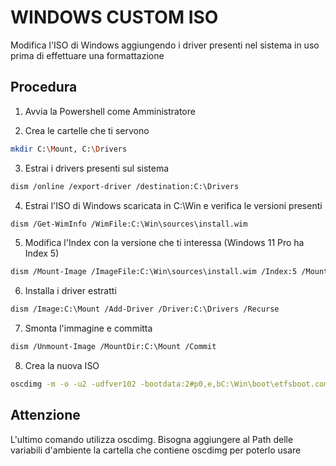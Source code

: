 
# WINDOWS CUSTOM ISO

Modifica l'ISO di Windows aggiungendo i driver presenti nel sistema in uso prima di effettuare una formattazione


## Procedura

1) Avvia la Powershell come Amministratore

2) Crea le cartelle che ti servono

```bash
mkdir C:\Mount, C:\Drivers
```

3) Estrai i drivers presenti sul sistema

```bash
dism /online /export-driver /destination:C:\Drivers
```

4) Estrai l'ISO di Windows scaricata in C:\Win e verifica le versioni presenti

```bash
dism /Get-WimInfo /WimFile:C:\Win\sources\install.wim
```

5) Modifica l'Index con la versione che ti interessa (Windows 11 Pro ha Index 5)

```bash
dism /Mount-Image /ImageFile:C:\Win\sources\install.wim /Index:5 /MountDir:C:\Mount
```

6) Installa i driver estratti

```bash
dism /Image:C:\Mount /Add-Driver /Driver:C:\Drivers /Recurse
```

7) Smonta l'immagine e committa

```bash
dism /Unmount-Image /MountDir:C:\Mount /Commit 
```

8) Crea la nuova ISO 

```bash
oscdimg -m -o -u2 -udfver102 -bootdata:2#p0,e,bC:\Win\boot\etfsboot.com#pEF,e,bC:\Win\efi\microsoft\boot\efisys.bin C:\Win C:\WinNaple.iso
```

## Attenzione

L'ultimo comando utilizza oscdimg. Bisogna aggiungere al Path delle variabili d'ambiente la cartella che contiene oscdimg per poterlo usare
